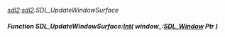 _[sdl2](../../modules/sdl2/sdl2-module.md):[sdl2](../../modules/sdl2/sdl2-module.md).SDL\_UpdateWindowSurface_
##### Function SDL\_UpdateWindowSurface:[Int](../../modules/wonkey/wonkey-types-int.md)( window_:[SDL_Window](../../modules/sdl2/sdl2-sdl_window.md) Ptr )
